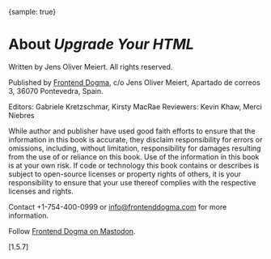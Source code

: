 {sample: true}
# About _Upgrade Your HTML_

Written by Jens Oliver Meiert. All rights reserved.

Published by [Frontend Dogma](https://frontenddogma.com/), c/o Jens Oliver Meiert, Apartado de correos 3, 36070 Pontevedra, Spain.

Editors: Gabriele Kretzschmar, Kirsty MacRae
Reviewers: Kevin Khaw, Merci Niebres

While author and publisher have used good faith efforts to ensure that the information in this book is accurate, they disclaim responsibility for errors or omissions, including, without limitation, responsibility for damages resulting from the use of or reliance on this book. Use of the information in this book is at your own risk. If code or technology this book contains or describes is subject to open-source licenses or property rights of others, it is your responsibility to ensure that your use thereof complies with the respective licenses and rights.

Contact +1-754-400-0999 or info@frontenddogma.com for more information.

Follow [Frontend Dogma on Mastodon](https://mas.to/@frontenddogma).

[1.5.7]